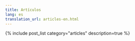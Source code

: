 ```yaml
---
title: Artículos
lang: es
translation_url: articles-en.html
---
```


{% include post_list category="articles" description=true %}
